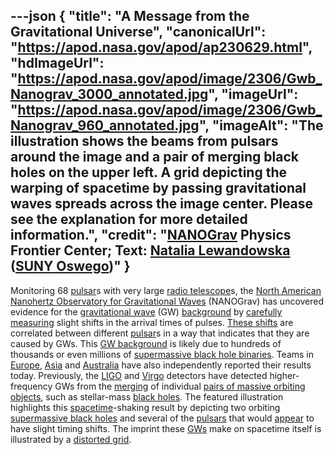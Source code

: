 ---json
{
  "title": "A Message from the Gravitational Universe",
  "canonicalUrl": "https://apod.nasa.gov/apod/ap230629.html",
  "hdImageUrl": "https://apod.nasa.gov/apod/image/2306/Gwb_Nanograv_3000_annotated.jpg",
  "imageUrl": "https://apod.nasa.gov/apod/image/2306/Gwb_Nanograv_960_annotated.jpg",
  "imageAlt": "The illustration shows the beams from pulsars around the image and a pair of merging black holes on the upper left. A grid depicting the warping of spacetime by passing gravitational waves spreads across the image center. Please see the explanation for more detailed information.",
  "credit": "[NANOGrav](https://nanograv.org/) Physics Frontier Center; Text: [Natalia Lewandowska](https://www.oswego.edu/physics/natalia-lewandowska) ([SUNY Oswego](https://www.oswego.edu/physics/))"
}
---

Monitoring 68 [pulsar](https://en.wikipedia.org/wiki/Pulsar)s with very large [radio telescope](https://en.wikipedia.org/wiki/Radio_telescope)s, the [North American Nanohertz Observatory for Gravitational Waves](https://nanograv.org/science/overview) (NANOGrav) has uncovered evidence for the [gravitational wave](https://nanograv.org/science/topics/low-frequency-gravitational-waves) (GW) [background](https://en.wikipedia.org/wiki/Gravitational_wave_background) by [carefully measuring](https://nanograv.org/news/15yrRelease) slight shifts in the arrival times of pulses. [These shifts](https://www.seti.org/press-release/nanogravs-15-year-journey-reveals-cosmic-hum) are correlated between different [pulsar](https://apod.nasa.gov/apod/ap220821.html)s in a way that indicates that they are caused by GWs. This [GW background](https://astrobites.org/2018/01/29/hunting-for-gravitational-waves-from-spinning-neutron-stars/) is likely due to hundreds of thousands or even millions of [supermassive black hole binaries](https://apod.nasa.gov/apod/ap181203.html). Teams in [Europe](https://en.wikipedia.org/wiki/Europe), [Asia](https://en.wikipedia.org/wiki/Asia) and [Australia](https://en.wikipedia.org/wiki/Australia) have also independently reported their results today. Previously, the [LIGO](https://www.aps.org/publications/apsnews/201710/virgo.cfm) and [Virgo](https://en.wikipedia.org/wiki/Virgo_interferometer) detectors have detected higher-frequency GWs from the [merging](https://apod.nasa.gov/apod/ap210411.html) of individual [pairs of massive orbiting objects](https://apod.nasa.gov/apod/ap211207.html), such as stellar-mass [black holes](https://solarsystem.nasa.gov/news/1068/10-questions-you-might-have-about-black-holes/). The featured illustration highlights this [spacetime](https://en.wikipedia.org/wiki/Spacetime)\-shaking result by depicting two orbiting [supermassive black holes](https://astronomy.swin.edu.au/cosmos/s/supermassive+black+hole) and several of the [pulsars](https://www.atnf.csiro.au/outreach/education/everyone/pulsars/index.html) that would [appear](https://images.fineartamerica.com/images/artworkimages/mediumlarge/3/cat-looking-surprised-peering-over-the-edge-of-the-picture-john-daniels.jpg) to have slight timing shifts. The imprint these [GWs](https://youtu.be/4GbWfNHtHRg) make on spacetime itself is illustrated by a [distorted grid](https://youtu.be/R7V3koyL7Mc).

